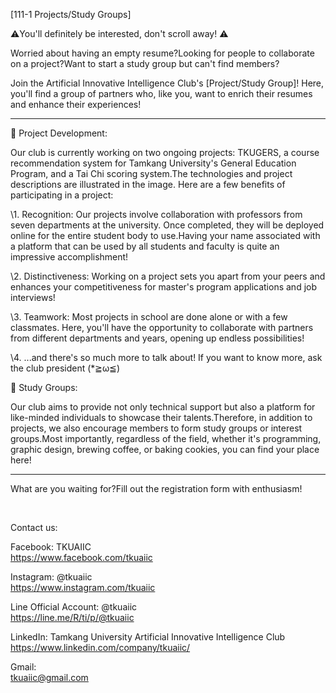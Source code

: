 [111-1 Projects/Study Groups]

⚠️You'll definitely be interested, don't scroll away!  ⚠️

Worried about having an empty resume?Looking for people to collaborate on a project?Want to start a study group but can't find members?

Join the Artificial Innovative Intelligence Club's [Project/Study Group]! Here, you'll find a group of partners who, like you, want to enrich their resumes and enhance their experiences!

----

🚀 Project Development:

Our club is currently working on two ongoing projects: TKUGERS, a course recommendation system for Tamkang University's General Education Program, and a Tai Chi scoring system.The technologies and project descriptions are illustrated in the image. Here are a few benefits of participating in a project:

\1. Recognition: Our projects involve collaboration with professors from seven departments at the university. Once completed, they will be deployed online for the entire student body to use.Having your name associated with a platform that can be used by all students and faculty is quite an impressive accomplishment!

\2. Distinctiveness: Working on a project sets you apart from your peers and enhances your competitiveness for master's program applications and job interviews!

\3. Teamwork: Most projects in school are done alone or with a few classmates. Here, you'll have the opportunity to collaborate with partners from different departments and years, opening up endless possibilities!

\4. ...and there's so much more to talk about! If you want to know more, ask the club president (*≧ω≦)

📖 Study Groups:

Our club aims to provide not only technical support but also a platform for like-minded individuals to showcase their talents.Therefore, in addition to projects, we also encourage members to form study groups or interest groups.Most importantly, regardless of the field, whether it's programming, graphic design, brewing coffee, or baking cookies, you can find your place here!

----

What are you waiting for?Fill out the registration form with enthusiasm!

&nbsp;

Contact us:

Facebook: TKUAIIC <br />https://www.facebook.com/tkuaiic

Instagram: @tkuaiic <br />https://www.instagram.com/tkuaiic

Line Official Account: @tkuaiic <br />https://line.me/R/ti/p/@tkuaiic

LinkedIn: Tamkang University Artificial Innovative Intelligence Club <br />https://www.linkedin.com/company/tkuaiic/

Gmail: <br />tkuaiic@gmail.com
